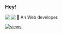 ### Hey!
<img align="left" src="https://raw.githubusercontent.com/orhun/orhun/refs/heads/master/assets/ratatui-spin-dark.gif#gh-dark-mode-only">
<img align="left" src="https://raw.githubusercontent.com/orhun/orhun/refs/heads/master/assets/ratatui-spin-light.gif#gh-light-mode-only">




🦀 An Web developer.


 [![views](https://komarev.com/ghpvc/?username=kodoktempur666&style=flat&color=313131&label=views&abbreviated=true)](https://github.com/kodoktempur666)
